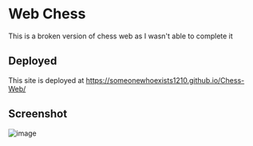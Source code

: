 # Web Chess
This is a broken version of chess web as I wasn't able to complete it

## Deployed
This site is deployed at https://someonewhoexists1210.github.io/Chess-Web/

## Screenshot
![image](https://github.com/user-attachments/assets/95e49a7f-15c6-4d18-bc9a-9e1dc4afa389)
